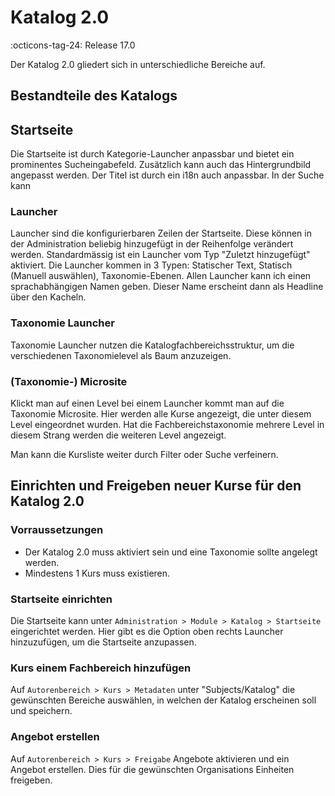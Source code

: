 # Katalog 2.0

:octicons-tag-24: Release 17.0 

Der Katalog 2.0 gliedert sich in unterschiedliche Bereiche auf.

## Bestandteile des Katalogs

## Startseite

Die Startseite ist durch Kategorie-Launcher anpassbar und bietet ein prominentes Sucheingabefeld. Zusätzlich kann auch das Hintergrundbild angepasst werden. Der Titel ist durch ein i18n auch anpassbar. In der Suche kann

### Launcher

Launcher sind die konfigurierbaren Zeilen der Startseite. Diese können in der Administration beliebig hinzugefügt in der Reihenfolge verändert werden. Standardmässig ist ein Launcher vom Typ "Zuletzt hinzugefügt" aktiviert. Die Launcher kommen in 3 Typen: Statischer Text, Statisch (Manuell auswählen), Taxonomie-Ebenen.
Allen Launcher kann ich einen sprachabhängigen Namen geben. Dieser Name erscheint dann als Headline über den Kacheln.

### Taxonomie Launcher

Taxonomie Launcher nutzen die Katalogfachbereichsstruktur, um die verschiedenen Taxonomielevel als Baum anzuzeigen.

### (Taxonomie-) Microsite

Klickt man auf einen Level bei einem Launcher kommt man auf die Taxonomie Microsite. Hier werden alle Kurse angezeigt, die unter diesem Level eingeordnet wurden. Hat die Fachbereichstaxonomie mehrere Level in diesem Strang werden die weiteren Level angezeigt.

Man kann die Kursliste weiter durch Filter oder Suche verfeinern.

## Einrichten und Freigeben neuer Kurse für den Katalog 2.0

### Vorraussetzungen

* Der Katalog 2.0 muss aktiviert sein und eine Taxonomie sollte angelegt werden.
* Mindestens 1 Kurs muss existieren.

### Startseite einrichten

Die Startseite kann unter `Administration > Module > Katalog > Startseite` eingerichtet werden. Hier gibt es die Option oben rechts Launcher hinzuzufügen, um die Startseite anzupassen.

### Kurs einem Fachbereich hinzufügen

Auf `Autorenbereich > Kurs > Metadaten` unter "Subjects/Katalog" die gewünschten Bereiche auswählen, in welchen der Katalog erscheinen soll und speichern.

### Angebot erstellen

Auf `Autorenbereich > Kurs > Freigabe` Angebote aktivieren und ein Angebot erstellen. Dies für die gewünschten Organisations Einheiten freigeben.

